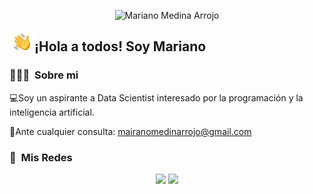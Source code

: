 <p align="center">
  <img alt="Mariano Medina Arrojo" src="https://raw.githubusercontent.com/marianomedinaa/marianomedinaa/blob/main/portada-github.jpg">
</p>

<p align="center">
  <img alt="Sergie Code" src="https://raw.githubusercontent.com/marianomedinaa/marianomedinaa/refs/heads/main/Hand%20Wave.gif" width='40' align="left">
  <h2>¡Hola a todos! Soy Mariano</h2>
</p>

<!-- ## 👋 &nbsp;Hey everyone! I'm Sergie Code -->

### 👨🏼‍💻 &nbsp;Sobre mi

💻Soy un aspirante a Data Scientist interesado por la programación y la inteligencia artificial.

📧Ante cualquier consulta: mairanomedinarrojo@gmail.com


### 🔗 &nbsp;Mis Redes

<p align="center">
  <a href="https://instagram.com/marianomedinarrojo"><img src="https://img.shields.io/badge/instagram%20-%23E4405F.svg?&style=flat&logo=Instagram&logoColor=white"></a>
  <a href="https://www.linkedin.com/in/marianomedinaa"><img src="https://img.shields.io/badge/linkedin%20-%230077B5.svg?&style=flat&logo=linkedin&logoColor=white"></a>
</p>
